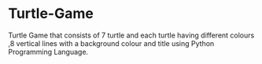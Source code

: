 # Turtle-Game
Turtle Game that consists of 7 turtle and each turtle having different colours ,8 vertical lines with a background colour and title using Python Programming Language.
